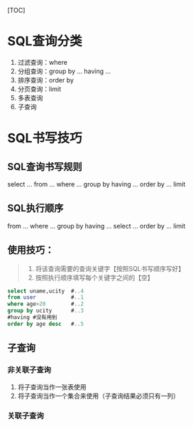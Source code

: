 [TOC]



# SQL查询分类

1. 过滤查询：where
2. 分组查询：group by ... having ...
3. 排序查询：order by
4. 分页查询：limit
5. 多表查询
6. 子查询



# SQL书写技巧

## SQL查询书写规则

select ... from ... where ... group by  having ... order by ... limit

## SQL执行顺序

from ... where ... group by  having ... select ... order by ... limit



## 使用技巧：

> 1. 将该查询需要的查询关键字【按照SQL书写顺序写好】
> 2. 按照执行顺序填写每个关键字之间的【空】

```sql
select uname,ucity	#..4
from user			#..1
where age>20		#..2
group by ucity		#..3
#having #没有用到	
order by age desc	#..5
```



## 子查询

### 非关联子查询

1. 将子查询当作一张表使用
2. 将子查询当作一个集合来使用（子查询结果必须只有一列）

### 关联子查询